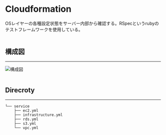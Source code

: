 # Cloudformation
OSレイヤーの各種設定状態をサーバー内部から確認する。RSpecというrubyのテストフレームワークを使用している。
<br>
<br>

## 構成図
***
![構成図](../image/../../image/infrastructure_diagram.jpg)
<br>
<br>

## Direcroty
***
```
└── service
    ├── ec2.yml
    ├── infrastructure.yml
    ├── rds.yml
    ├── s3.yml
    └── vpc.yml
```
<br>
<br>
